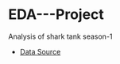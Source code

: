 # EDA---Project
Analysis of shark tank season-1
* [Data Source](https://raw.githubusercontent.com/Vikashprajaptai/EDA---Project/main/Data/EDA_Shark_Tank_India.xlsx%20-%20Sheet1.csv)
